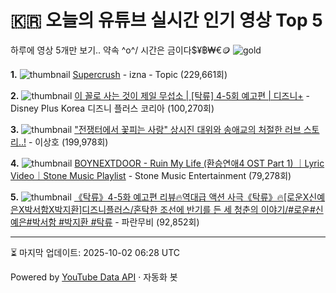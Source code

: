 # 🇰🇷 오늘의 유튜브 실시간 인기 영상 Top 5

하루에 영상 5개만 보기.. 약속 \^o^/ 
시간은 금이다$¥฿₩€🪙
![gold](https://media.tenor.com/your-gif-id.gif)


**1.** ![thumbnail](https://i.ytimg.com/vi/N-yoVSMpD5w/default.jpg)
[Supercrush](https://youtube.com/watch?v=N-yoVSMpD5w) - izna - Topic (229,661회)

**2.** ![thumbnail](https://i.ytimg.com/vi/NtVHdghsp4M/default.jpg)
[이 꼴로 사는 것이 제일 무섭소 | [탁류] 4-5회 예고편 | 디즈니+](https://youtube.com/watch?v=NtVHdghsp4M) - Disney Plus Korea 디즈니 플러스 코리아 (100,270회)

**3.** ![thumbnail](https://i.ytimg.com/vi/_YxVDTX934k/default.jpg)
["전쟁터에서 꽃피는 사랑" 상시진 대위와 송애교의 처절한 러브 스토리..!](https://youtube.com/watch?v=_YxVDTX934k) - 이상호 (199,978회)

**4.** ![thumbnail](https://i.ytimg.com/vi/N_RekO19AiE/default.jpg)
[BOYNEXTDOOR - Ruin My Life (환승연애4 OST Part 1) ｜Lyric Video｜Stone Music Playlist](https://youtube.com/watch?v=N_RekO19AiE) - Stone Music Entertainment (79,278회)

**5.** ![thumbnail](https://i.ytimg.com/vi/fyBzoOcVs5o/default.jpg)
[《탁류》4-5화 예고편 리뷰🔥역대급 액션 사극《탁류》🔥[로운X신예은X박서함X박지환]디즈니플러스/혼탁한 조선에 반기를 든 세 청춘의 이야기/#로운#신예은#박서함 #박지환 #탁류](https://youtube.com/watch?v=fyBzoOcVs5o) - 파란무비 (92,852회)


---
⏳ 마지막 업데이트: 2025-10-02 06:28 UTC

Powered by [YouTube Data API](https://developers.google.com/youtube/v3/docs/videos/list) · 자동화 봇